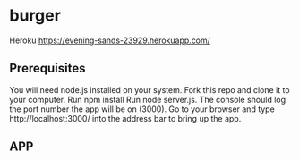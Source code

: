 # burger
Heroku
https://evening-sands-23929.herokuapp.com/


## Prerequisites
You will need node.js installed on your system.
Fork this repo and clone it to your computer.
Run npm install
Run node server.js. The console should log the port number the app will be on (3000).
Go to your browser and type http://localhost:3000/ into the address bar to bring up the app.


## APP
